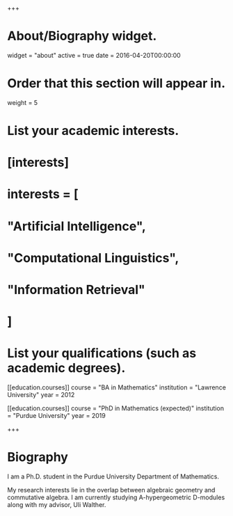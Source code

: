 +++
# About/Biography widget.
widget = "about"
active = true
date = 2016-04-20T00:00:00

# Order that this section will appear in.
weight = 5

# List your academic interests.
# [interests]
#  interests = [
#    "Artificial Intelligence",
#    "Computational Linguistics",
#    "Information Retrieval"
#  ]

# List your qualifications (such as academic degrees).
[[education.courses]]
  course = "BA in Mathematics"
  institution = "Lawrence University"
  year = 2012

[[education.courses]]
  course = "PhD in Mathematics (expected)"
  institution = "Purdue University"
  year = 2019
 
+++

# Biography

I am a Ph.D. student in the Purdue University Department of Mathematics.

My research interests lie in the overlap between algebraic geometry and commutative algebra. I am currently studying A-hypergeometric D-modules along with my advisor, Uli Walther.
